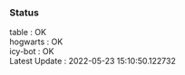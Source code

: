 ### Status


table : OK  
hogwarts : OK  
icy-bot : OK  
Latest Update : 2022-05-23 15:10:50.122732
